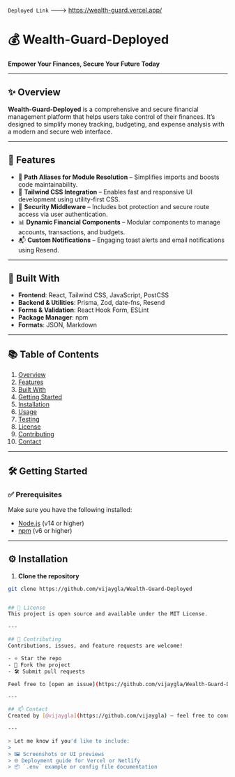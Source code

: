 `Deployed Link` --->  https://wealth-guard.vercel.app/



# 💰 Wealth-Guard-Deployed
**Empower Your Finances, Secure Your Future Today**

---

## ✨ Overview

**Wealth-Guard-Deployed** is a comprehensive and secure financial management platform that helps users take control of their finances. It’s designed to simplify money tracking, budgeting, and expense analysis with a modern and secure web interface.

---

## 🚀 Features

- 🎨 **Path Aliases for Module Resolution** – Simplifies imports and boosts code maintainability.
- 💼 **Tailwind CSS Integration** – Enables fast and responsive UI development using utility-first CSS.
- 🔐 **Security Middleware** – Includes bot protection and secure route access via user authentication.
- 📊 **Dynamic Financial Components** – Modular components to manage accounts, transactions, and budgets.
- 📬 **Custom Notifications** – Engaging toast alerts and email notifications using Resend.

---

## 🧰 Built With

- **Frontend**: React, Tailwind CSS, JavaScript, PostCSS  
- **Backend & Utilities**: Prisma, Zod, date-fns, Resend  
- **Forms & Validation**: React Hook Form, ESLint  
- **Package Manager**: npm  
- **Formats**: JSON, Markdown

---

## 📚 Table of Contents

1. [Overview](#-overview)  
2. [Features](#-features)  
3. [Built With](#-built-with)  
4. [Getting Started](#-getting-started)  
5. [Installation](#️-installation)  
6. [Usage](#️-usage)  
7. [Testing](#-testing)  
8. [License](#-license)  
9. [Contributing](#-contributing)  
10. [Contact](#-contact)

---

## 🛠 Getting Started

### ✅ Prerequisites

Make sure you have the following installed:

- [Node.js](https://nodejs.org/) (v14 or higher)  
- [npm](https://www.npmjs.com/) (v6 or higher)

---

## ⚙️ Installation

1. **Clone the repository**

```bash
git clone https://github.com/vijaygla/Wealth-Guard-Deployed


## 📌 License
This project is open source and available under the MIT License.

---

## 🙌 Contributing
Contributions, issues, and feature requests are welcome!

- ⭐ Star the repo  
- 📂 Fork the project  
- 🛠 Submit pull requests  

Feel free to [open an issue](https://github.com/vijaygla/Wealth-Guard-Deployed/issues) if you find any bugs or want to suggest improvements.

---

## 📫 Contact
Created by [@vijaygla](https://github.com/vijaygla) – feel free to connect and explore!

---

> Let me know if you'd like to include:
> 
> 🖼 Screenshots or UI previews  
> 🌐 Deployment guide for Vercel or Netlify  
> 📦 `.env` example or config file documentation
